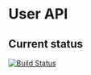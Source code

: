 # User API
## Current status
[![Build Status](https://ci.cchampou.me/api/badges/confidences-d-abeilles/user-api/status.svg)](https://ci.cchampou.me/confidences-d-abeilles/user-api)